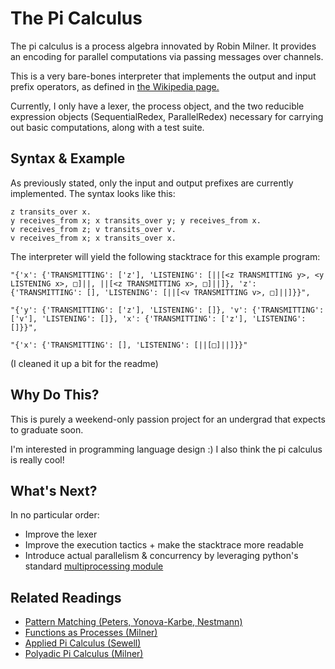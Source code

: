 # The Pi Calculus

The pi calculus is a process algebra innovated by Robin Milner. It provides an encoding for parallel computations via passing messages over channels.

This is a very bare-bones interpreter that implements the output and input prefix operators, as defined in [the Wikipedia page.](https://en.wikipedia.org/wiki/%CE%A0-calculus)

Currently, I only have a lexer, the process object, and the two reducible expression objects (SequentialRedex, ParallelRedex) necessary for carrying out basic computations, along with a test suite.

## Syntax & Example

As previously stated, only the input and output prefixes are currently implemented. The syntax looks like this:
```
z transits_over x.
y receives_from x; x transits_over y; y receives_from x.
v receives_from z; v transits_over v.
v receives_from x; x transits_over x.
```

The interpreter will yield the following stacktrace for this example program:
```
"{'x': {'TRANSMITTING': ['z'], 'LISTENING': [||[<z TRANSMITTING y>, <y LISTENING x>, □]||, ||[<z TRANSMITTING x>, □]||]}, 'z': {'TRANSMITTING': [], 'LISTENING': [||[<v TRANSMITTING v>, □]||]}}", 

"{'y': {'TRANSMITTING': ['z'], 'LISTENING': []}, 'v': {'TRANSMITTING': ['v'], 'LISTENING': []}, 'x': {'TRANSMITTING': ['z'], 'LISTENING': []}}", 

"{'x': {'TRANSMITTING': [], 'LISTENING': [||[□]||]}}"
```
(I cleaned it up a bit for the readme)

## Why Do This?

This is purely a weekend-only passion project for an undergrad that expects to graduate soon.

I'm interested in programming language design :) I also think the pi calculus is really cool!

## What's Next?

In no particular order:
* Improve the lexer
* Improve the execution tactics + make the stacktrace more readable
* Introduce actual parallelism & concurrency by leveraging python's standard [multiprocessing module](https://docs.python.org/3/library/multiprocessing.html)

## Related Readings

* [Pattern Matching (Peters, Yonova-Karbe, Nestmann)](https://arxiv.org/pdf/1408.1454.pdf)
* [Functions as Processes (Milner)](https://hal.inria.fr/file/index/docid/75405/filename/RR-1154.pdf)
* [Applied Pi Calculus (Sewell)](https://www.cl.cam.ac.uk/~pes20/apppi.pdf)
* [Polyadic Pi Calculus (Milner)](https://courses.cs.vt.edu/~cs5204/fall09-kafura/Papers/PICalculus/Pi-Calculus-Tutorial.pdf)